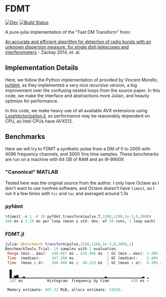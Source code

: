 # FDMT

[![Dev](https://img.shields.io/badge/docs-dev-blue.svg)](https://kiranshila.github.io/FDMT.jl/dev)
[![Build Status](https://github.com/kiranshila/FDMT.jl/actions/workflows/CI.yml/badge.svg?branch=main)](https://github.com/kiranshila/FDMT.jl/actions/workflows/CI.yml?query=branch%3Amain)

A pure-julia implementation of the "Fast DM Transform" from:

[An accurate and efficient algorithm for detection of radio bursts with an unknown dispersion measure, for single dish telescopes and interferometers](https://arxiv.org/abs/1411.5373) - Zackay 2014, et. al.

## Implementation Details

Here, we follow the Python implementation of provided by Vincent Morello, [pyfdmt](https://bitbucket.org/vmorello/pyfdmt/src/master/), as they implemented a very nice recursive version, a big improvement over the confusing nested loops from the source paper. In this code, we make the interface and abstractions more Julian, and heavily optimize for performance.

In this code, we make heavy use of all available AVX extensions using [LoopVectorization.jl](https://github.com/JuliaSIMD/LoopVectorization.jl), so performance may be reasonably dependent on CPU, as Intel CPUs have AVX512.

## Benchmarks
Here we will try to FDMT a synthetic pulse from a DM of 0 to 2000 with 4096 frequency channels, and 3000 1ms time samples.
These benchmarks are run on a machine with 64 GB of RAM and an i9-9900X

### "Canonical" MATLAB
Tested here was the original source from the author.
I only have Octave as I don't want to use nonfree software, and Octave doesn't have `timeit`, so I run it a few times with `tic` and `toc` and averaged around 1.3s

### pyfdmt
```python
%timeit -n 1 -r 10 pyfdmt.transform(pulse.T,1500,1200,1e-3,0,2000)
446 ms ± 2.19 ms per loop (mean ± std. dev. of 10 runs, 1 loop each)
```

### FDMT.jl
```julia
julia> @benchmark transform(pulse,1500,1200,1e-3,0,2000,1)
BenchmarkTools.Trial: 19 samples with 1 evaluation.
 Range (min … max):  246.667 ms … 425.906 ms  ┊ GC (min … max): 2.48% … 41.62%
 Time  (median):     247.260 ms               ┊ GC (median):    2.48%
 Time  (mean ± σ):   266.404 ms ±  48.233 ms  ┊ GC (mean ± σ):  8.28% ± 11.47%

  █                                                              
  █▁▅▆▁▁▃▁▁▁▁▁▁▁▁▁▁▁▁▁▁▁▁▁▁▁▁▁▁▁▁▁▁▁▁▁▁▁▁▁▁▁▁▃▁▁▁▁▁▁▁▁▁▁▁▁▁▁▁▁▃ ▁
  247 ms           Histogram: frequency by time          426 ms <

 Memory estimate: 407.32 MiB, allocs estimate: 15828.
 ```